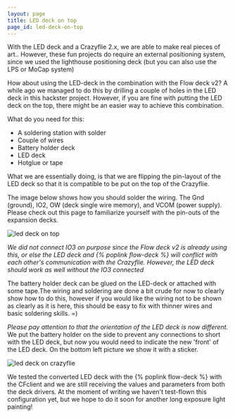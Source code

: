 ```yaml
---
layout: page
title: LED deck on top 
page_id: led-deck-on-top
---
```


With the LED deck and a Crazyflie 2.x, we are able to make real pieces of art.. However, these fun projects do require an external positioning system, since we used the lighthouse positioning deck (but you can also use the LPS or MoCap system)

How about using the LED-deck in the combination with the Flow deck v2? A while ago we managed to do this by drilling a couple of holes in the LED deck in this hackster project. However, if you are fine with putting the LED deck on the top, there might be an easier way to achieve this combination.

What do you need for this:

* A soldering station with solder
* Couple of wires
* Battery holder deck
* LED deck
* Hotglue or tape

What we are essentially doing, is that we are flipping the pin-layout of the LED deck so that it is compatible to be put on the top of the Crazyflie.

The image below shows how you should solder the wiring. The Gnd (ground), IO2, OW (deck single wire memory), and VCOM (power supply). Please check out this page to familiarize yourself with the pin-outs of the expansion decks.

![led deck on top](/images/documentation/wiki/topleddeck.png)

_We did not connect IO3 on purpose since the Flow deck v2 is already using this, or else the LED deck and {% poplink flow-deck %} will conflict with each other's communication with the Crazyflie. However, the LED deck should work as well without the IO3 connected_

The battery holder deck can be glued on the LED-deck or attached with some tape.The wiring and soldering are done a bit crude for now to clearly show how to do this, however if you would like the wiring not to be shown as clearly as it is here, this should be easy to fix with thinner wires and basic soldering skills. =)

_Please pay attention to that the orientation of the LED deck is now different._ We put the battery holder on the side to prevent any connections to short with the LED deck, but now you would need to indicate the new 'front' of the LED deck. On the bottom left picture we show it with a sticker.

![led deck on crazyflie](/images/documentation/wiki/leddecktopcrazyflie.png)


We tested the converted LED deck with the {% poplink flow-deck %} with the CFclient and we are still receiving the values and parameters from both the deck drivers. At the moment of writing we haven't test-flown this configuration yet, but we hope to do it soon for another long exposure light painting!